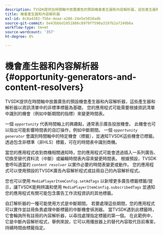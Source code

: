 ```yaml
---
description: TVSDK提供在時間軸中放置廣告的預設機會產生器和內容解析器，這些產生器和解析器以資訊清單中的非標準標籤為基礎。 您的應用程式可能需要根據資訊清單中識別的機會（例如中斷期間的指標）來變更時間表。
title: 機會產生器和內容解析器
exl-id: 8c8a4302-756e-4eae-a286-24e5e503dadb
source-git-commit: be43bbbd1051886c8979ff590a3197b2a7249b6a
workflow-type: tm+mt
source-wordcount: '357'
ht-degree: 0%

---
```


# 機會產生器和內容解析器 {#opportunity-generators-and-content-resolvers}

TVSDK提供在時間軸中放置廣告的預設機會產生器和內容解析器，這些產生器和解析器以資訊清單中的非標準標籤為基礎。 您的應用程式可能需要根據資訊清單中識別的機會（例如中斷期間的指標）來變更時間表。

一個 *`opportunity`* 代表時間軸上的興趣點，通常表示廣告投放機會。 此機會也可以指出可能影響時間表的自訂操作，例如中斷期間。 一個 *`opportunity generator`* 會識別時間軸中的特定機會（標籤），並通知TVSDK這些機會已標籤。 透過包含非標準（非HLS）標籤，可在的時間表中識別商機。

當您的應用程式收到商機相關通知時，您的應用程式可能會透過插入一系列廣告、切換至替代資料流（中斷）或編輯時間表內容來變更時間表。 根據預設，TVSDK會呼叫適當的 *`content resolver`* 以實作必要的時間表變更或動作。 您的應用程式可以使用預設的TVSDK廣告內容解析程式或註冊自己的內容解析程式。

您也可以使用 `MediaPlayerItemConfig.setAdTags` 以新增更多廣告標籤標籤/提示，讓TVSDK能夠辨識和使用 `MediaPlayerItemConfig.subscribedTags` 並通知您的應用程式有關可能包含廣告工作流程資訊的其他標籤。

自訂解析器的一種可能使用方式是中斷期間。 若要處理這些期間，您的應用程式可以實作並註冊負責處理中斷標籤的中斷機會偵測器。 當TVSDK遇到此標籤時，它會輪詢所有註冊的內容解析器，以尋找處理指定標籤的第一個。 在此範例中，它是中斷內容解析程式，舉例來說，它可以用播放器上的替代內容取代目前專案，持續時間由標籤指定。
